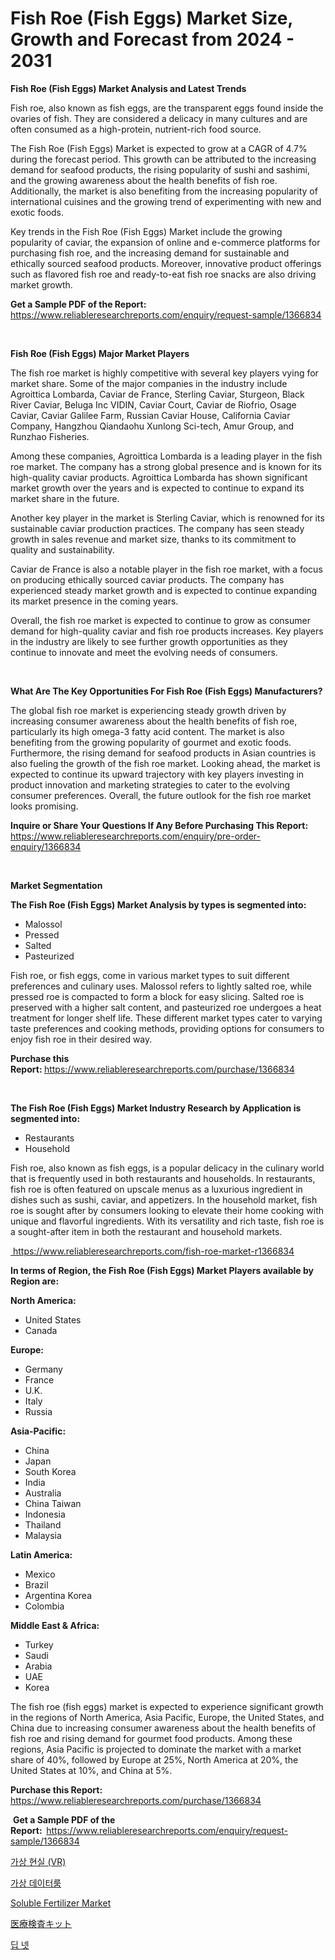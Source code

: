 <p><h1>Fish Roe (Fish Eggs) Market Size, Growth and Forecast from 2024 - 2031</h1></p><p><strong>Fish Roe (Fish Eggs) Market Analysis and Latest Trends</strong></p>
<p><p>Fish roe, also known as fish eggs, are the transparent eggs found inside the ovaries of fish. They are considered a delicacy in many cultures and are often consumed as a high-protein, nutrient-rich food source.</p><p>The Fish Roe (Fish Eggs) Market is expected to grow at a CAGR of 4.7% during the forecast period. This growth can be attributed to the increasing demand for seafood products, the rising popularity of sushi and sashimi, and the growing awareness about the health benefits of fish roe. Additionally, the market is also benefiting from the increasing popularity of international cuisines and the growing trend of experimenting with new and exotic foods.</p><p>Key trends in the Fish Roe (Fish Eggs) Market include the growing popularity of caviar, the expansion of online and e-commerce platforms for purchasing fish roe, and the increasing demand for sustainable and ethically sourced seafood products. Moreover, innovative product offerings such as flavored fish roe and ready-to-eat fish roe snacks are also driving market growth.</p></p>
<p><strong>Get a Sample PDF of the Report:&nbsp;</strong> <a href="https://www.reliableresearchreports.com/enquiry/request-sample/1366834">https://www.reliableresearchreports.com/enquiry/request-sample/1366834</a></p>
<p>&nbsp;</p>
<p><strong>Fish Roe (Fish Eggs) Major Market Players</strong></p>
<p><p>The fish roe market is highly competitive with several key players vying for market share. Some of the major companies in the industry include Agroittica Lombarda, Caviar de France, Sterling Caviar, Sturgeon, Black River Caviar, Beluga Inc VIDIN, Caviar Court, Caviar de Riofrio, Osage Caviar, Caviar Galilee Farm, Russian Caviar House, California Caviar Company, Hangzhou Qiandaohu Xunlong Sci-tech, Amur Group, and Runzhao Fisheries.</p><p>Among these companies, Agroittica Lombarda is a leading player in the fish roe market. The company has a strong global presence and is known for its high-quality caviar products. Agroittica Lombarda has shown significant market growth over the years and is expected to continue to expand its market share in the future.</p><p>Another key player in the market is Sterling Caviar, which is renowned for its sustainable caviar production practices. The company has seen steady growth in sales revenue and market size, thanks to its commitment to quality and sustainability.</p><p>Caviar de France is also a notable player in the fish roe market, with a focus on producing ethically sourced caviar products. The company has experienced steady market growth and is expected to continue expanding its market presence in the coming years.</p><p>Overall, the fish roe market is expected to continue to grow as consumer demand for high-quality caviar and fish roe products increases. Key players in the industry are likely to see further growth opportunities as they continue to innovate and meet the evolving needs of consumers.</p></p>
<p>&nbsp;</p>
<p><strong>What Are The Key Opportunities For Fish Roe (Fish Eggs) Manufacturers?</strong></p>
<p><p>The global fish roe market is experiencing steady growth driven by increasing consumer awareness about the health benefits of fish roe, particularly its high omega-3 fatty acid content. The market is also benefiting from the growing popularity of gourmet and exotic foods. Furthermore, the rising demand for seafood products in Asian countries is also fueling the growth of the fish roe market. Looking ahead, the market is expected to continue its upward trajectory with key players investing in product innovation and marketing strategies to cater to the evolving consumer preferences. Overall, the future outlook for the fish roe market looks promising.</p></p>
<p><strong>Inquire or Share Your Questions If Any Before Purchasing This Report:</strong> <a href="https://www.reliableresearchreports.com/enquiry/pre-order-enquiry/1366834">https://www.reliableresearchreports.com/enquiry/pre-order-enquiry/1366834</a></p>
<p>&nbsp;</p>
<p><strong>Market Segmentation</strong></p>
<p><strong>The Fish Roe (Fish Eggs) Market Analysis by types is segmented into:</strong></p>
<p><ul><li>Malossol</li><li>Pressed</li><li>Salted</li><li>Pasteurized</li></ul></p>
<p><p>Fish roe, or fish eggs, come in various market types to suit different preferences and culinary uses. Malossol refers to lightly salted roe, while pressed roe is compacted to form a block for easy slicing. Salted roe is preserved with a higher salt content, and pasteurized roe undergoes a heat treatment for longer shelf life. These different market types cater to varying taste preferences and cooking methods, providing options for consumers to enjoy fish roe in their desired way.</p></p>
<p><strong>Purchase this Report:&nbsp;</strong><a href="https://www.reliableresearchreports.com/purchase/1366834">https://www.reliableresearchreports.com/purchase/1366834</a></p>
<p>&nbsp;</p>
<p><strong>The Fish Roe (Fish Eggs) Market Industry Research by Application is segmented into:</strong></p>
<p><ul><li>Restaurants</li><li>Household</li></ul></p>
<p><p>Fish roe, also known as fish eggs, is a popular delicacy in the culinary world that is frequently used in both restaurants and households. In restaurants, fish roe is often featured on upscale menus as a luxurious ingredient in dishes such as sushi, caviar, and appetizers. In the household market, fish roe is sought after by consumers looking to elevate their home cooking with unique and flavorful ingredients. With its versatility and rich taste, fish roe is a sought-after item in both the restaurant and household markets.</p></p>
<p><a href="https://www.reliableresearchreports.com/fish-roe-market-r1366834">&nbsp;https://www.reliableresearchreports.com/fish-roe-market-r1366834</a></p>
<p><strong>In terms of Region, the Fish Roe (Fish Eggs) Market Players available by Region are:</strong></p>
<p>
    <p> <strong> North America: </strong>
        <ul>
            <li>United States</li>
            <li>Canada</li>
        </ul>
        </p> 
    <p> <strong> Europe: </strong>
        <ul>
            <li>Germany</li>
            <li>France</li>
            <li>U.K.</li>
            <li>Italy</li>
            <li>Russia</li>
        </ul>
        </p> 
    <p> <strong> Asia-Pacific: </strong>
        <ul>
            <li>China</li>
            <li>Japan</li>
            <li>South Korea</li>
            <li>India</li>
            <li>Australia</li>
            <li>China Taiwan</li>
            <li>Indonesia</li>
            <li>Thailand</li>
            <li>Malaysia</li>
        </ul>
        </p> 
    <p> <strong> Latin America: </strong>
        <ul>
            <li>Mexico</li>
            <li>Brazil</li>
            <li>Argentina Korea</li>
            <li>Colombia</li>
        </ul>
        </p> 
    <p> <strong> Middle East & Africa: </strong>
        <ul>
            <li>Turkey</li>
            <li>Saudi</li>
            <li>Arabia</li>
            <li>UAE</li>
            <li>Korea</li>
        </ul>
    </p>
    </p>
<p><p>The fish roe (fish eggs) market is expected to experience significant growth in the regions of North America, Asia Pacific, Europe, the United States, and China due to increasing consumer awareness about the health benefits of fish roe and rising demand for gourmet food products. Among these regions, Asia Pacific is projected to dominate the market with a market share of 40%, followed by Europe at 25%, North America at 20%, the United States at 10%, and China at 5%.</p></p>
<p><strong>Purchase this Report: </strong><a href="https://www.reliableresearchreports.com/purchase/1366834">https://www.reliableresearchreports.com/purchase/1366834</a></p>
<p>&nbsp;<strong>Get a Sample PDF of the Report:&nbsp;&nbsp;</strong><a href="https://www.reliableresearchreports.com/enquiry/request-sample/1366834">https://www.reliableresearchreports.com/enquiry/request-sample/1366834</a></p>
<p><strong></strong></p>
<p><p><a href="https://github.com/ZacharyScthmitt4465/Market-Research-Report-List-1/blob/main/113689717990.md">가상 현실 (VR)</a></p><p><a href="https://github.com/lkwggful07722/Market-Research-Report-List-1/blob/main/778350017989.md">가상 데이터룸</a></p><p><a href="https://issuu.com/reportprime-2/docs/soluble-fertilizer-market-size-2030.pptx">Soluble Fertilizer Market</a></p><p><a href="https://medium.com/@anabelavenport7854/%E5%8C%BB%E7%99%82%E6%A4%9C%E6%9F%BB%E3%82%AD%E3%83%83%E3%83%88%E5%B8%82%E5%A0%B4%E8%AA%BF%E6%9F%BB%E3%83%AC%E3%83%9D%E3%83%BC%E3%83%88-%E3%81%9D%E3%81%AE%E6%AD%B4%E5%8F%B2%E3%81%8A%E3%82%88%E3%81%B32031%E5%B9%B4%E3%81%BE%E3%81%A7%E3%81%AE%E4%BA%88%E6%B8%AC-2055298dc785">医療検査キット</a></p><p><a href="https://medium.com/@sandubujor71/%EB%94%A5%EB%84%B7-%EC%8B%9C%EC%9E%A5-%EC%9D%B8%EC%82%AC%EC%9D%B4%ED%8A%B8-2024%EB%85%84%EB%B6%80%ED%84%B0-2031%EB%85%84%EA%B9%8C%EC%A7%80%EC%9D%98-%EC%8B%9C%EC%9E%A5-%EB%8F%99%ED%96%A5-%EC%84%B1%EC%9E%A5-%EC%98%88%EC%B8%A1-afe559598c4f">딥 넷</a></p></p>